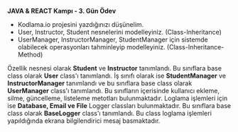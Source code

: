 **JAVA & REACT Kampı  - 3. Gün Ödev**
- Kodlama.io projesini yazdığınızı düşünelim.
- User, Instructor, Student nesnelerini modelleyiniz. (Class-Inheritance)
- UserManager, InstructorManager, StudentManager için sistemde olabilecek operasyonları tahminleyip modelleyiniz. (Class-Inheritance-Method)

Özellik nesnesi olarak **Student** ve **Instructor** tanımlandı. Bu sınıflara base class olarak **User** class'ı tanımlandı. 
İş sınıfı olarak ise **StudentManager** ve **InstructorManager** tanımlandı ve bu sınıflara base class olarak **UserManager** class'ı tanımlandı. Bu sınıfların içerisinde kullanıcı ekleme, silme, güncelleme, listeleme metotları bulunmaktadır. 
Loglama işlemleri için ise **Database, Email ve File** Logger classları bulunmaktadır. Bu sınıflara base class olarak **BaseLogger** class'ı tanımlandı. Bu class loglama işlemleri yapıldığında ekrana bilgilendirici mesaj basmaktadır.
